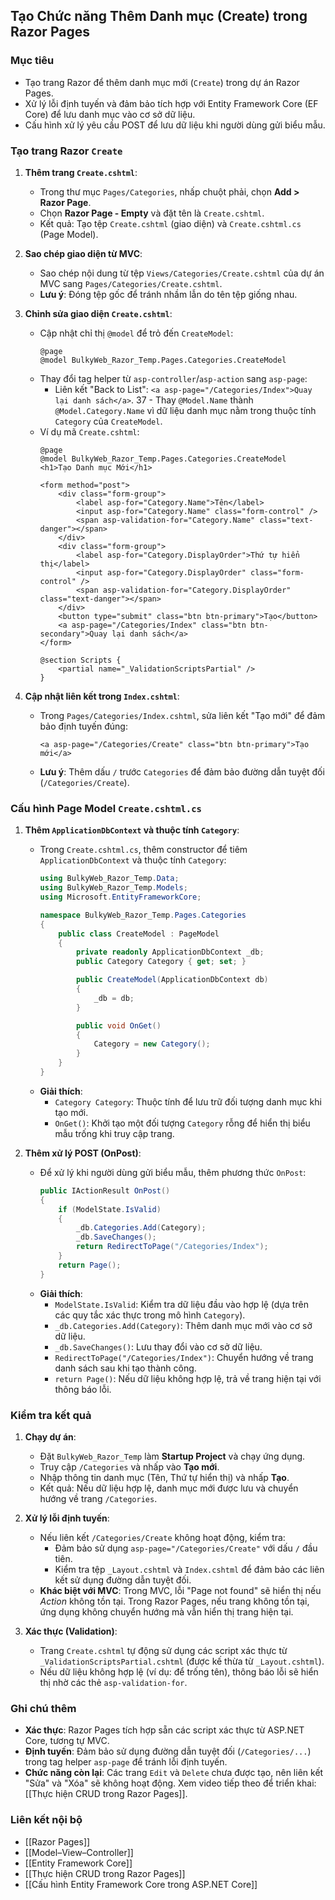 ## Tạo Chức năng Thêm Danh mục (Create) trong Razor Pages

### Mục tiêu
- Tạo trang Razor để thêm danh mục mới (`Create`) trong dự án Razor Pages.
- Xử lý lỗi định tuyến và đảm bảo tích hợp với Entity Framework Core (EF Core) để lưu danh mục vào cơ sở dữ liệu.
- Cấu hình xử lý yêu cầu POST để lưu dữ liệu khi người dùng gửi biểu mẫu.

### Tạo trang Razor `Create`
1. **Thêm trang `Create.cshtml`**:
   - Trong thư mục `Pages/Categories`, nhấp chuột phải, chọn **Add > Razor Page**.
   - Chọn **Razor Page - Empty** và đặt tên là `Create.cshtml`.
   - Kết quả: Tạo tệp `Create.cshtml` (giao diện) và `Create.cshtml.cs` (Page Model).

2. **Sao chép giao diện từ MVC**:
   - Sao chép nội dung từ tệp `Views/Categories/Create.cshtml` của dự án MVC sang `Pages/Categories/Create.cshtml`.
   - **Lưu ý**: Đóng tệp gốc để tránh nhầm lẫn do tên tệp giống nhau.

3. **Chỉnh sửa giao diện `Create.cshtml`**:
   - Cập nhật chỉ thị `@model` để trỏ đến `CreateModel`:
     ```cshtml
     @page
     @model BulkyWeb_Razor_Temp.Pages.Categories.CreateModel
     ```
   - Thay đổi tag helper từ `asp-controller`/`asp-action` sang `asp-page`:
     - Liên kết "Back to List": `<a asp-page="/Categories/Index">Quay lại danh sách</a>`.
  37   - Thay `@Model.Name` thành `@Model.Category.Name` vì dữ liệu danh mục nằm trong thuộc tính `Category` của `CreateModel`.
   - Ví dụ mã `Create.cshtml`:
     ```cshtml
     @page
     @model BulkyWeb_Razor_Temp.Pages.Categories.CreateModel
     <h1>Tạo Danh mục Mới</h1>

     <form method="post">
         <div class="form-group">
             <label asp-for="Category.Name">Tên</label>
             <input asp-for="Category.Name" class="form-control" />
             <span asp-validation-for="Category.Name" class="text-danger"></span>
         </div>
         <div class="form-group">
             <label asp-for="Category.DisplayOrder">Thứ tự hiển thị</label>
             <input asp-for="Category.DisplayOrder" class="form-control" />
             <span asp-validation-for="Category.DisplayOrder" class="text-danger"></span>
         </div>
         <button type="submit" class="btn btn-primary">Tạo</button>
         <a asp-page="/Categories/Index" class="btn btn-secondary">Quay lại danh sách</a>
     </form>

     @section Scripts {
         <partial name="_ValidationScriptsPartial" />
     }
     ```

4. **Cập nhật liên kết trong `Index.cshtml`**:
   - Trong `Pages/Categories/Index.cshtml`, sửa liên kết "Tạo mới" để đảm bảo định tuyến đúng:
     ```cshtml
     <a asp-page="/Categories/Create" class="btn btn-primary">Tạo mới</a>
     ```
   - **Lưu ý**: Thêm dấu `/` trước `Categories` để đảm bảo đường dẫn tuyệt đối (`/Categories/Create`).

### Cấu hình Page Model `Create.cshtml.cs`
1. **Thêm `ApplicationDbContext` và thuộc tính `Category`**:
   - Trong `Create.cshtml.cs`, thêm constructor để tiêm `ApplicationDbContext` và thuộc tính `Category`:
     ```csharp
     using BulkyWeb_Razor_Temp.Data;
     using BulkyWeb_Razor_Temp.Models;
     using Microsoft.EntityFrameworkCore;

     namespace BulkyWeb_Razor_Temp.Pages.Categories
     {
         public class CreateModel : PageModel
         {
             private readonly ApplicationDbContext _db;
             public Category Category { get; set; }

             public CreateModel(ApplicationDbContext db)
             {
                 _db = db;
             }

             public void OnGet()
             {
                 Category = new Category();
             }
         }
     }
     ```
   - **Giải thích**:
     - `Category Category`: Thuộc tính để lưu trữ đối tượng danh mục khi tạo mới.
     - `OnGet()`: Khởi tạo một đối tượng `Category` rỗng để hiển thị biểu mẫu trống khi truy cập trang.

2. **Thêm xử lý POST (OnPost)**:
   - Để xử lý khi người dùng gửi biểu mẫu, thêm phương thức `OnPost`:
     ```csharp
     public IActionResult OnPost()
     {
         if (ModelState.IsValid)
         {
             _db.Categories.Add(Category);
             _db.SaveChanges();
             return RedirectToPage("/Categories/Index");
         }
         return Page();
     }
     ```
   - **Giải thích**:
     - `ModelState.IsValid`: Kiểm tra dữ liệu đầu vào hợp lệ (dựa trên các quy tắc xác thực trong mô hình `Category`).
     - `_db.Categories.Add(Category)`: Thêm danh mục mới vào cơ sở dữ liệu.
     - `_db.SaveChanges()`: Lưu thay đổi vào cơ sở dữ liệu.
     - `RedirectToPage("/Categories/Index")`: Chuyển hướng về trang danh sách sau khi tạo thành công.
     - `return Page()`: Nếu dữ liệu không hợp lệ, trả về trang hiện tại với thông báo lỗi.

### Kiểm tra kết quả
1. **Chạy dự án**:
   - Đặt `BulkyWeb_Razor_Temp` làm **Startup Project** và chạy ứng dụng.
   - Truy cập `/Categories` và nhấp vào **Tạo mới**.
   - Nhập thông tin danh mục (Tên, Thứ tự hiển thị) và nhấp **Tạo**.
   - Kết quả: Nếu dữ liệu hợp lệ, danh mục mới được lưu và chuyển hướng về trang `/Categories`.

2. **Xử lý lỗi định tuyến**:
   - Nếu liên kết `/Categories/Create` không hoạt động, kiểm tra:
     - Đảm bảo sử dụng `asp-page="/Categories/Create"` với dấu `/` đầu tiên.
     - Kiểm tra tệp `_Layout.cshtml` và `Index.cshtml` để đảm bảo các liên kết sử dụng đường dẫn tuyệt đối.
   - **Khác biệt với MVC**: Trong MVC, lỗi "Page not found" sẽ hiển thị nếu *Action* không tồn tại. Trong Razor Pages, nếu trang không tồn tại, ứng dụng không chuyển hướng mà vẫn hiển thị trang hiện tại.

3. **Xác thực (Validation)**:
   - Trang `Create.cshtml` tự động sử dụng các script xác thực từ `_ValidationScriptsPartial.cshtml` (được kế thừa từ `_Layout.cshtml`).
   - Nếu dữ liệu không hợp lệ (ví dụ: để trống tên), thông báo lỗi sẽ hiển thị nhờ các thẻ `asp-validation-for`.

### Ghi chú thêm
- **Xác thực**: Razor Pages tích hợp sẵn các script xác thực từ ASP.NET Core, tương tự MVC.
- **Định tuyến**: Đảm bảo sử dụng đường dẫn tuyệt đối (`/Categories/...`) trong tag helper `asp-page` để tránh lỗi định tuyến.
- **Chức năng còn lại**: Các trang `Edit` và `Delete` chưa được tạo, nên liên kết "Sửa" và "Xóa" sẽ không hoạt động. Xem video tiếp theo để triển khai: [[Thực hiện CRUD trong Razor Pages]].

### Liên kết nội bộ
- [[Razor Pages]]
- [[Model–View–Controller]]
- [[Entity Framework Core]]
- [[Thực hiện CRUD trong Razor Pages]]
- [[Cấu hình Entity Framework Core trong ASP.NET Core]]